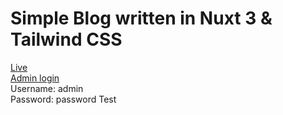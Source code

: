 # Simple Blog written in Nuxt 3 & Tailwind CSS

[Live](https://nuxt-blog-ebubekirgungor.vercel.app)\
[Admin login](https://nuxt-blog-ebubekirgungor.vercel.app/login)\
Username: admin\
Password: password
<a style="text-decoration-color: transparent; text-decoration: none !important;" href="localhost">Test</a>
